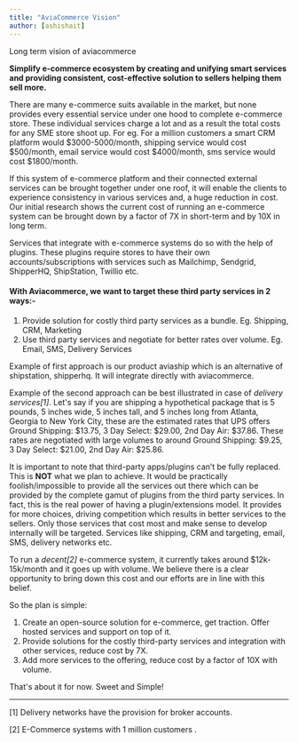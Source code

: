 ```yaml
---
title: "AviaCommerce Vision"
author: [ashishait]
---
```


Long term vision of aviacommerce

**Simplify e-commerce ecosystem by creating and unifying smart services and providing consistent, cost-effective solution to sellers helping them sell more.**

There are many e-commerce suits available in the market, but none provides every essential service under one hood to complete e-commerce store. These individual services charge a lot and as a result the total costs for any SME store shoot up. For eg. For a million customers a smart CRM platform would $3000-5000/month, shipping service would cost $500/month, email service would cost $4000/month, sms service would cost $1800/month.

If this system of e-commerce platform and their connected external services can be brought together under one roof, it will enable the clients to experience consistency in various services and, a huge reduction in cost. Our initial research shows the current cost of running an e-commerce system can be brought down by a factor of 7X in short-term and by 10X in long term.

Services that integrate with e-commerce systems do so with the help of plugins. These plugins require stores to have their own accounts/subscriptions with services such as Mailchimp, Sendgrid, ShipperHQ, ShipStation, Twillio etc.

#### With Aviacommerce, we want to target these third party services in 2 ways:-
1. Provide solution for costly third party services as a bundle. Eg. Shipping, CRM, Marketing
2. Use third party services and negotiate for better rates over volume. Eg. Email, SMS, Delivery Services 

Example of first approach is our product aviaship which is an alternative of shipstation, shipperhq. It will integrate directly with aviacommerce. 

Example of the second approach can be best illustrated in case of _delivery services[1]_. Let's say if you are shipping a hypothetical package that is 5 pounds, 5 inches wide, 5 inches tall, and 5 inches long from Atlanta, Georgia to New York City, these are the estimated rates that UPS offers Ground Shipping: $13.75, 3 Day Select: $29.00, 2nd Day Air: $37.86. These rates are negotiated with large volumes to around Ground Shipping: $9.25, 3 Day Select: $21.00, 2nd Day Air: $25.86.

It is important to note that third-party apps/plugins can’t be fully replaced. This is **NOT** what we plan to achieve. It would be practically foolish/impossible to provide all the services out there which can be provided by the complete gamut of plugins from the third party services. In fact, this is the real power of having a plugin/extensions model. It provides for more choices, driving competition which results in better services to the sellers. Only those services that cost most and make sense to develop internally will be targeted. Services like shipping, CRM and targeting, email, SMS, delivery networks etc.

To run a _decent[2]_ e-commerce system, it currently takes around $12k-15k/month and it goes up with volume. We believe there is a clear opportunity to bring down this cost and our efforts are in line with this belief.

So the plan is simple:
1. Create an open-source solution for e-commerce, get traction. Offer hosted services and support on top of it.
2. Provide solutions for the costly third-party services and integration with other services, reduce cost by 7X.
3. Add more services to the offering, reduce cost by a factor of 10X with volume.

That's about it for now. Sweet and Simple!

------------------------

[1] Delivery networks have the provision for broker accounts.

[2] E-Commerce systems with 1 million customers .